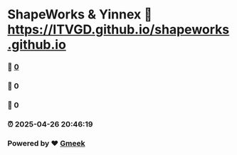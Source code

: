 # ShapeWorks & Yinnex :link: https://ITVGD.github.io/shapeworks.github.io 
### :page_facing_up: [0](https://ITVGD.github.io/shapeworks.github.io/tag.html) 
### :speech_balloon: 0 
### :hibiscus: 0 
### :alarm_clock: 2025-04-26 20:46:19 
### Powered by :heart: [Gmeek](https://github.com/Meekdai/Gmeek)
